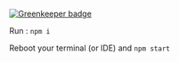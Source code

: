 
[![Greenkeeper badge](https://badges.greenkeeper.io/thib3113/SEO-ms-dummy.svg)](https://greenkeeper.io/)

Run :
`npm i`

Reboot your terminal (or IDE)
and 
`npm start`